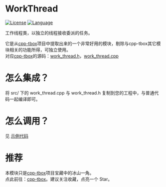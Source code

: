 # WorkThread

[![License](https://img.shields.io/badge/License-MIT-green.svg)](LICENSE)
[![Language](https://img.shields.io/badge/language-c++11-red.svg)](https://en.cppreference.com/)

工作线程类，以独立的线程接收委派的任务。

它是从[cpp-tbox](https://gitee.com/cpp-master/cpp-tbox)项目中提取出来的一个非常好用的模块，剔除与cpp-tbox其它模块相关的功能所得，可独立使用。  
对应[cpp-tbox](https://gitee.com/cpp-master/cpp-tbox)的源码：[work_thread.h](https://gitee.com/cpp-master/cpp-tbox/blob/master/modules/eventx/work_thread.h)，[work_thread.cpp](https://gitee.com/cpp-master/cpp-tbox/blob/master/modules/eventx/work_thread.cpp)

# 怎么集成？
将 src/ 下的 work_thread.cpp 与 work_thread.h 复制到您的工程中，与普通代码一起编译即可。

# 怎么调用？
见 [示例代码](src/main.cpp)

# 推荐
本模块只是[cpp-tbox](https://gitee.com/cpp-master/cpp-tbox)项目宝藏中的冰山一角。  
点此前往：[cpp-tbox](https://gitee.com/cpp-master/cpp-tbox)。建议关注收藏，点亮一个 Star。